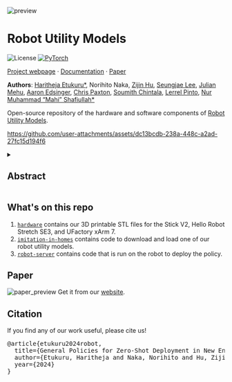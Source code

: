 ![preview](https://github.com/user-attachments/assets/42097e44-5413-497b-8a2c-54142e0ad052)
# Robot Utility Models

<!-- [![arXiv](https://img.shields.io/badge/arXiv-2311.16098-163144.svg?style=for-the-badge)](TODO) -->
![License](https://img.shields.io/github/license/notmahi/bet?color=873a7e&style=for-the-badge)
[![PyTorch](https://img.shields.io/badge/PyTorch-2.3.1-db6a4b.svg?style=for-the-badge&logo=pytorch)](https://pytorch.org/get-started/locally/)

[Project webpage](https://robotutilitymodels.com) · [Documentation](https://educated-diascia-662.notion.site/Setting-Up-Running-Zero-Shot-Models-on-Hello-Robot-66658ab1a6454f219e0fb1db1baa9d6f) · [Paper](https://robotutilitymodels.com/mfiles/paper/Robot_Utility_Models.pdf)

**Authors**: [Haritheja Etukuru*](https://haritheja.com/), Norihito Naka, [Zijin Hu](https://zij1n.github.io/), [Seungjae Lee](https://sjlee.cc/), [Julian Mehu](https://www.linkedin.com/in/julian-mehu-6aa76725/), [Aaron Edsinger](https://www.linkedin.com/in/aaron-edsinger/), [Chris Paxton](https://cpaxton.github.io/), [Soumith Chintala](https://soumith.ch/), [Lerrel Pinto](https://lerrelpinto.com/), [Nur Muhammad “Mahi” Shafiullah*](https://mahis.life/)

Open-source repository of the hardware and software components of [Robot Utility Models](https://robotutilitymodels.com). 

https://github.com/user-attachments/assets/dc13bcdb-238a-448c-a2ad-27fc15d194f6

<details>
  <summary><h2>Abstract</h2></summary>
  Robot models, particularly those trained with large amounts of data, have recently shown a plethora of real-world manipulation and navigation capabilities. Several independent efforts have shown that given sufficient training data in an environment, robot policies can generalize to demonstrated variations in that environment. However, needing to finetune robot models to every new environment stands in stark contrast to models in language or vision that can be deployed zero-shot for open-world problems. In this work, we present Robot Utility Models (RUMs), a framework for training and deploying zero-shot robot policies that can directly generalize to new environments without any finetuning. To create RUMs efficiently, we develop new tools to quickly collect data for mobile manipulation tasks, integrate such data into a policy with multi-modal imitation learning, and deploy policies on-device on Hello Robot Stretch, a cheap commodity robot, with an external mLLM verifier for retrying. We train five such utility models for opening cabinet doors, opening drawers, picking up napkins, picking up paper bags, and reorienting fallen objects. Our system, on average, achieves 90% success rate in unseen, novel environments interacting with unseen objects. Moreover, the utility models can also succeed in different robot and camera set-ups with no further data, training, or fine-tuning. Primary among our lessons are the importance of training data over training algorithm and policy class, guidance about data scaling, necessity for diverse yet high-quality demonstrations, and a recipe for robot introspection and retrying to improve performance on individual environments.
</details>

## What's on this repo
1. [`hardware`](hardware) contains our 3D printable STL files for the Stick V2, Hello Robot Stretch SE3, and UFactory xArm 7.
3. [`imitation-in-homes`](imitation-in-homes) contains code to download and load one of our robot utility models.
4. [`robot-server`](robot-server) contains code that is run on the robot to deploy the policy.

## Paper
![paper_preview](https://github.com/user-attachments/assets/251bd61f-18a5-4a92-ba01-e524edd3269b)
Get it from our [website](https://robotutilitymodels.com/#paper).


## Citation
If you find any of our work useful, please cite us!
<pre>
@article{etukuru2024robot,
  title={General Policies for Zero-Shot Deployment in New Environments},
  author={Etukuru, Haritheja and Naka, Norihito and Hu, Zijin and Mehu, Julian and Edsinger, Aaron and Paxton, Chris and Chintala, Soumith and Pinto, Lerrel and Shafiullah, Nur Muhammad Mahi},
  year={2024}
}
</pre>